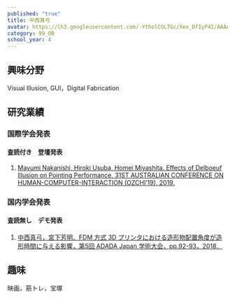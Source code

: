 ```yaml
---
published: "true"
title: 中西真弓
avatar: https://lh3.googleusercontent.com/-YtholCOLTGc/Xex_DfIyP4I/AAAAAAAARFo/r3P31E2PjfEXRgJIyXA_3_o08n7wPVPygCLcBGAsYHQ/IMG_3742.jpg
category: 99_OB
school_year: 4
---
```

## 興味分野

Visual Illusion, GUI，Digital Fabrication

## 研究業績

### ​国際学会発表

#### 査読付き　登壇発表

1. [Mayumi Nakanishi, Hiroki Usuba, Homei Miyashita. Effects of Delboeuf Illusion on Pointing Performance, 31ST AUSTRALIAN CONFERENCE ON HUMAN-COMPUTER-INTERACTION (OZCHI’19), 2019.](https://research.miyashita.com/papers/I41)

### 国内学会発表

#### 査読無し　デモ発表

1. [中西真弓，宮下芳明．FDM 方式 3D プリンタにおける造形物配置角度が造形時間に与える影響，第5回 ADADA Japan 学術大会，pp.92-93，2018．](https://research.miyashita.com/papers/D199)

## 趣味

映画，筋トレ，宝塚